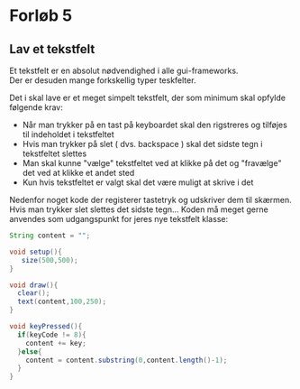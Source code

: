 # Forløb 5
## Lav et tekstfelt

Et tekstfelt er en absolut nødvendighed i alle gui-frameworks.    
Der er desuden mange forkskellig typer teskfelter.     

Det i skal lave er et meget simpelt tekstfelt, der som minimum skal opfylde følgende krav:

- Når man trykker på en tast på keyboardet skal den rigstreres og tilføjes til indeholdet i tekstfeltet
- Hvis man trykker på slet ( dvs. backspace ) skal det sidste tegn i tekstfeltet slettes
- Man skal kunne "vælge" tekstfeltet ved at klikke på det og "fravælge" det ved at klikke et andet sted
- Kun hvis tekstfeltet er valgt skal det være muligt at skrive i det

Nedenfor noget kode der registerer tastetryk og udskriver dem til skærmen. Hvis man trykker slet slettes det sidste tegn...
Koden må meget gerne anvendes som udgangspunkt for jeres nye tekstfelt klasse:

```java
String content = "";

void setup(){
   size(500,500);
}

void draw(){
  clear();
  text(content,100,250);
}

void keyPressed(){
  if(keyCode != 8){
    content += key;
  }else{
    content = content.substring(0,content.length()-1);  
  }
}
```

